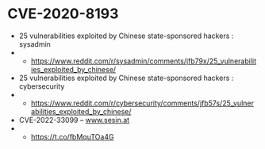 # CVE-2020-8193
* 25 vulnerabilities exploited by Chinese state-sponsored hackers : sysadmin
* * https://www.reddit.com/r/sysadmin/comments/jfb79x/25_vulnerabilities_exploited_by_chinese/
* 25 vulnerabilities exploited by Chinese state-sponsored hackers : cybersecurity
* * https://www.reddit.com/r/cybersecurity/comments/jfb57s/25_vulnerabilities_exploited_by_chinese/
* CVE-2022-33099 – www.sesin.at
* * https://t.co/fbMquTOa4G
